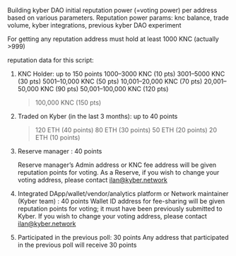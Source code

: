 Building kyber DAO initial reputation power (=voting power) per address based on various parameters.
Reputation power params: knc balance, trade volume, kyber integrations, previous kyber DAO experiment

For getting any reputation address must hold at least 1000 KNC (actually >999)

reputation data for this script:

1. KNC Holder: up to 150 points
	1000–3000 KNC (10 pts)
	3001–5000 KNC (30 pts)
	5001–10,000 KNC (50 pts)
	10,001–20,000 KNC (70 pts)
	20,001–50,000 KNC (90 pts)
	50,001–100,000 KNC (120 pts)
	>100,000 KNC (150 pts)
2. Traded on Kyber (in the last 3 months): up to 40 points

	> 120 ETH (40 points)
	> 80 ETH (30 points)
	> 50 ETH (20 points)
	> 20 ETH (10 points)

3. Reserve manager : 40 points

	Reserve manager’s Admin address or KNC fee address will be given reputation points for voting. As a Reserve, if you wish to change your voting address, please contact ilan@kyber.network

4. Integrated DApp/wallet/vendor/analytics platform or Network maintainer (Kyber team) : 40 points
	Wallet ID address for fee-sharing will be given reputation points for voting; it must have been previously submitted to Kyber. If you wish to change your voting address, please contact ilan@kyber.network

5. Participated in the previous poll: 30 points
	Any address that participated in the previous poll will receive 30 points

